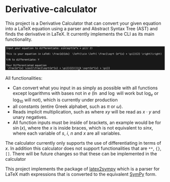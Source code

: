 # Derivative-calculator
This project is a Derivative Calculator that can convert your given equation into a LaTeX equation using a parser and Abstract Syntax Tree (AST) and finds the derivative in LaTeX. It currently implements the CLI as its main functionality. 

![Example of CLI in action](pictures/example.png)

All functionalities:
* Can convert what you input in as simply as possible with all functions except logarithms with bases not in $e$ ($\ln$ and $\log$ will work but $\log_e$ or $\log_{10}$ will not), which is currently under production 
* all constants (entire Greek alphabet, such as $\pi$ or $\omega$). 
* Reads implicit multiplication, such as where $xy$ will be read as $x \cdot y$ and unary negatives. 
* All function inputs must be inside of brackets, an example would be for $\sin(x)$, where the $x$ is inside braces, which is not equivalent to $sinx$, where each variable of $s$, $i$, $n$ and $x$ are all variables.

The calculator currently only supports the use of differentiating in terms of $x$. In addition this calculator does not support functionalities that are `**`, `{}`, `[]`.  There will be future changes so that these can be implemented in the calculator

This project implements the package of [latex2sympy](https://pypi.org/project/latex2sympy2/) which is a parser for LaTeX math expressions that is converted to the equivalent [SymPy](https://www.sympy.org/en/index.html) form.